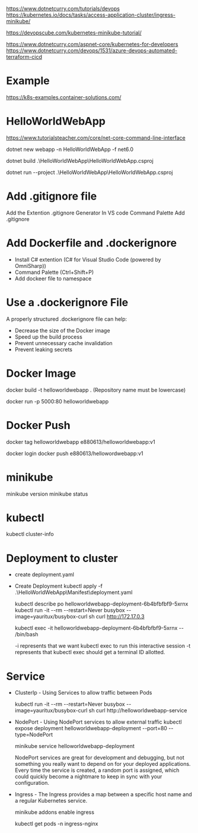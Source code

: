 https://www.dotnetcurry.com/tutorials/devops
https://kubernetes.io/docs/tasks/access-application-cluster/ingress-minikube/

https://devopscube.com/kubernetes-minikube-tutorial/

https://www.dotnetcurry.com/aspnet-core/kubernetes-for-developers
https://www.dotnetcurry.com/devops/1531/azure-devops-automated-terraform-cicd

# Example
https://k8s-examples.container-solutions.com/


# HelloWorldWebApp

  https://www.tutorialsteacher.com/core/net-core-command-line-interface

  dotnet new webapp  -n HelloWorldWebApp -f net6.0

  dotnet build .\HelloWorldWebApp\HelloWorldWebApp.csproj

  dotnet run --project .\HelloWorldWebApp\HelloWorldWebApp.csproj

# Add .gitignore file 
  Add the Extention .gitignore Generator
  In VS code Command Palette Add .gitignore
  
# Add Dockerfile and .dockerignore
  
  - Install C# extention (C# for Visual Studio Code (powered by OmniSharp))
  - Command Palette (Ctrl+Shift+P)
  - Add dockeer file to namespace


# Use a .dockerignore File

  A properly structured .dockerignore file can help:

  - Decrease the size of the Docker image
  - Speed up the build process
  - Prevent unnecessary cache invalidation
  - Prevent leaking secrets


# Docker Image
  
  docker build -t helloworldwebapp .    (Repository name must be lowercase) 

  docker run -p 5000:80  helloworldwebapp
  
# Docker Push

  docker tag helloworldwebapp  e880613/helloworldwebapp:v1 

  docker login
  docker push e880613/hellowordwebapp:v1

# minikube
  minikube version 
  minikube status

# kubectl 
  kubectl cluster-info


# Deployment to cluster
  - create deployment.yaml
  - Create Deployment 
    kubectl apply -f .\HelloWorldWebApp\Manifest\deployment.yaml


    kubectl describe po helloworldwebapp-deployment-6b4bfbfbf9-5xrnx
    kubectl run -it --rm --restart=Never busybox --image=yauritux/busybox-curl sh
    curl http://172.17.0.3


    kubectl exec -it helloworldwebapp-deployment-6b4bfbfbf9-5xrnx -- /bin/bash

    -i  represents that we want kubectl exec to run this interactive session
    -t  represents that kubectl exec should get a terminal ID allotted.

# Service 

  - ClusterIp - Using Services to allow traffic between Pods

    kubectl run -it --rm --restart=Never busybox --image=yauritux/busybox-curl sh
    curl http://helloworldwebapp-service

  - NodePort - Using NodePort services to allow external traffic
    kubectl expose deployment helloworldwebapp-deployment --port=80 --type=NodePort

    minikube service helloworldwebapp-deployment

    NodePort services are great for development and debugging, but not something you really want to depend on for your deployed applications. Every time the service is created, a random port is assigned, which could quickly become a nightmare to keep in sync with your configuration.

  - Ingress - The Ingress provides a map between a specific host name and a regular Kubernetes service.

    minikube addons enable ingress

    kubectl get pods -n ingress-nginx

